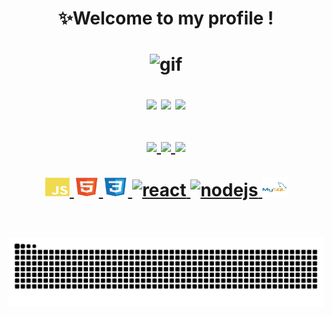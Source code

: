 
<h1  align="center"> ✨Welcome to my profile ! <h1>
 <div align="center">
  
 ![gif](https://designculture.com.br/wp-content/uploads/2017/02/35ae65e72b11ce73f7bc4b758c7b6a48.gif)
  
</div>
 
 <div align="center">
  <a href = "mailto: gabrielajussana@gmail.com"><img src="https://img.shields.io/badge/-Gmail-%23EA4335?style=for-the-badge&logo=gmail&logoColor=white" target="_blank"></a>
  <a href="https://www.linkedin.com/in/gabrielajussana" target="_blank"><img src="https://img.shields.io/badge/-LinkedIn-%230077B5?style=for-the-badge&logo=linkedin&logoColor=white" target="_blank"></a>
  <a href="https://codepen.io/gabrielajussana" target="_blank"><img src="https://img.shields.io/badge/-Codepen-%23000000?style=for-the-badge&logo=codepen&logoColor=white" target="_blank"></a>
</div>
<br>

 <div align="center">
  <a href="https://github.com/gabrielajussana">
    <img height="180em" src="https://github-readme-stats.vercel.app/api?username=gabrielajussana&show_icons=true&theme=tokyonight&include_all_commits=true&count_private=true"/>
  <img height="150em" src="[https://github-readme-stats.vercel.app/api?username=](https://github-readme-stats.vercel.app/api?username=gabrielajussana&show_icons=true&theme=tokyonight&include_all_commits=true&count_private=true"/>
  <img height="150em" src="https://github-readme-stats.vercel.app/api/top-langs/?username=gabrielajussana&layout=compact&langs_count=7&theme=tokyonight"/>
</div>

<div align="center">
<div style="display: inline_block"><br>
  <img  alt="Gabriela-Js" height="30" width="40" src="https://raw.githubusercontent.com/devicons/devicon/master/icons/javascript/javascript-plain.svg">
  <img  alt="Gabriela-HTML" height="30" width="40" src="https://raw.githubusercontent.com/devicons/devicon/master/icons/html5/html5-original.svg">
  <img alt="Gabriela-CSS" height="30" width="40" src="https://raw.githubusercontent.com/devicons/devicon/master/icons/css3/css3-original.svg">  
 <img src="https://cdn.jsdelivr.net/gh/devicons/devicon/icons/react/react-original.svg" alt="react" width="40" height="30" />
 <img src="https://cdn.jsdelivr.net/gh/devicons/devicon/icons/nodejs/nodejs-original.svg" alt="nodejs" width="40" height="30" />
 <img src="https://raw.githubusercontent.com/devicons/devicon/master/icons/mysql/mysql-original-wordmark.svg" alt="mysql" width="40" height="30"/> 
</div>

  ##
![Snake animation](https://github.com/gabrielajussana/gabrielajussana/blob/output/github-contribution-grid-snake.svg)
 
